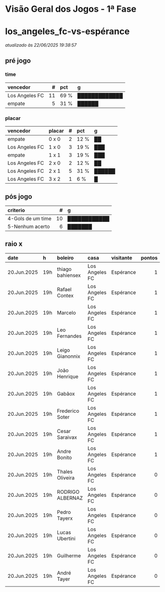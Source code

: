# Visão Geral dos Jogos - 1ª Fase

# los_angeles_fc-vs-espérance

_atualizado às 22/06/2025 19:38:57_

## pré jogo

### time

| vencedor       |   # | pct   | g             |
|:---------------|----:|:------|:--------------|
| Los Angeles FC |  11 | 69 %  | █████████████ |
| empate         |   5 | 31 %  | ██████        |

### placar

| vencedor       | placar   |   # | pct   | g      |
|:---------------|:---------|----:|:------|:-------|
| empate         | 0 x 0    |   2 | 12 %  | ██     |
| Los Angeles FC | 1 x 0    |   3 | 19 %  | ███    |
| empate         | 1 x 1    |   3 | 19 %  | ███    |
| Los Angeles FC | 2 x 0    |   2 | 12 %  | ██     |
| Los Angeles FC | 2 x 1    |   5 | 31 %  | ██████ |
| Los Angeles FC | 3 x 2    |   1 | 6 %   | █      |

## pós jogo

| criterio          |   # | g            |
|:------------------|----:|:-------------|
| 4-Gols de um time |  10 | ████████████ |
| 5-Nenhum acerto   |   6 | ███████      |

## raio x

| date        | h   | boleiro          | casa           | visitante   |   pontos | criteiro          | bol_placar   | bol_time       | real_placar   | real_time   |
|:------------|:----|:-----------------|:---------------|:------------|---------:|:------------------|:-------------|:---------------|:--------------|:------------|
| 20.Jun.2025 | 19h | thiago bahiensex | Los Angeles FC | Espérance   |        1 | 4-Gols de um time | 2 x 1        | Los Angeles FC | 0 x 1         | Espérance   |
| 20.Jun.2025 | 19h | Rafael Contex    | Los Angeles FC | Espérance   |        1 | 4-Gols de um time | 1 x 1        | empate         | 0 x 1         | Espérance   |
| 20.Jun.2025 | 19h | Marcelo          | Los Angeles FC | Espérance   |        1 | 4-Gols de um time | 2 x 1        | Los Angeles FC | 0 x 1         | Espérance   |
| 20.Jun.2025 | 19h | Leo Fernandes    | Los Angeles FC | Espérance   |        1 | 4-Gols de um time | 1 x 1        | empate         | 0 x 1         | Espérance   |
| 20.Jun.2025 | 19h | Leigo Gianonnix  | Los Angeles FC | Espérance   |        1 | 4-Gols de um time | 0 x 0        | empate         | 0 x 1         | Espérance   |
| 20.Jun.2025 | 19h | João Henrique    | Los Angeles FC | Espérance   |        1 | 4-Gols de um time | 2 x 1        | Los Angeles FC | 0 x 1         | Espérance   |
| 20.Jun.2025 | 19h | Gabãox           | Los Angeles FC | Espérance   |        1 | 4-Gols de um time | 0 x 0        | empate         | 0 x 1         | Espérance   |
| 20.Jun.2025 | 19h | Frederico Soter  | Los Angeles FC | Espérance   |        1 | 4-Gols de um time | 2 x 1        | Los Angeles FC | 0 x 1         | Espérance   |
| 20.Jun.2025 | 19h | Cesar Saraivax   | Los Angeles FC | Espérance   |        1 | 4-Gols de um time | 2 x 1        | Los Angeles FC | 0 x 1         | Espérance   |
| 20.Jun.2025 | 19h | Andre Bonito     | Los Angeles FC | Espérance   |        1 | 4-Gols de um time | 1 x 1        | empate         | 0 x 1         | Espérance   |
| 20.Jun.2025 | 19h | Thales Oliveira  | Los Angeles FC | Espérance   |        0 | 5-Nenhum acerto   | 1 x 0        | Los Angeles FC | 0 x 1         | Espérance   |
| 20.Jun.2025 | 19h | RODRIGO ALBERNAZ | Los Angeles FC | Espérance   |        0 | 5-Nenhum acerto   | 3 x 2        | Los Angeles FC | 0 x 1         | Espérance   |
| 20.Jun.2025 | 19h | Pedro Tayerx     | Los Angeles FC | Espérance   |        0 | 5-Nenhum acerto   | 2 x 0        | Los Angeles FC | 0 x 1         | Espérance   |
| 20.Jun.2025 | 19h | Lucas Ubertini   | Los Angeles FC | Espérance   |        0 | 5-Nenhum acerto   | 2 x 0        | Los Angeles FC | 0 x 1         | Espérance   |
| 20.Jun.2025 | 19h | Guilherme        | Los Angeles FC | Espérance   |        0 | 5-Nenhum acerto   | 1 x 0        | Los Angeles FC | 0 x 1         | Espérance   |
| 20.Jun.2025 | 19h | André Tayer      | Los Angeles FC | Espérance   |        0 | 5-Nenhum acerto   | 1 x 0        | Los Angeles FC | 0 x 1         | Espérance   |